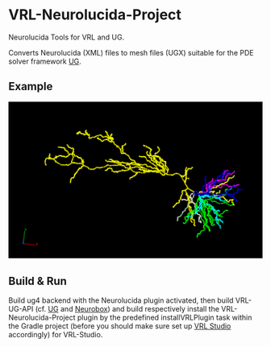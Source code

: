 # VRL-Neurolucida-Project
Neurolucida Tools for VRL and UG.

Converts Neurolucida (XML) files to mesh files (UGX) suitable for the PDE solver framework [UG](https://github.com/UG4).

## Example
![](/resources/img/example.png)

## Build & Run
Build ug4 backend with the Neurolucida plugin activated, then build VRL-UG-API (cf. [UG](https://github.com/UG4) and [Neurobox](https://github.com/NeuroBox3D)) and build respectively install the VRL-Neurolucida-Project plugin by the predefined installVRLPlugin task within the Gradle project (before you should make sure set up [VRL Studio](https://github.com/miho/VRL-Studio) accordingly) for VRL-Studio.

